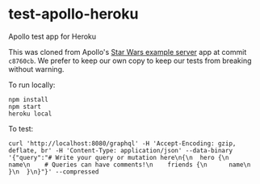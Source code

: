 # test-apollo-heroku
Apollo test app for Heroku

This was cloned from Apollo's [Star Wars example server](https://github.com/apollographql/starwars-server) app at commit `c8760cb`. We prefer to keep our own copy to keep our tests from breaking without warning.

To run locally:

```
npm install
npm start
heroku local
```

To test:

```
curl 'http://localhost:8080/graphql' -H 'Accept-Encoding: gzip, deflate, br' -H 'Content-Type: application/json' --data-binary '{"query":"# Write your query or mutation here\n{\n  hero {\n    name\n    # Queries can have comments!\n    friends {\n      name\n    }\n  }\n}"}' --compressed
```
